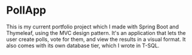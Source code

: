 # PollApp
This is my current portfolio project which I made with Spring Boot and Thymeleaf, using the MVC design pattern. It's an application that lets the user create polls, vote for them, and view the results in a visual format. It also comes with its own database tier, which I wrote in T-SQL.
